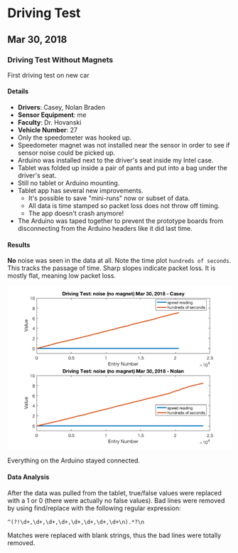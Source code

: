 # Driving Test

## Mar 30, 2018

### Driving Test Without Magnets
First driving test on new car

#### Details

  * **Drivers**: Casey, Nolan Braden
  * **Sensor Equipment**: me
  * **Faculty**: Dr. Hovanski
  * **Vehicle Number**: 27
  * Only the speedometer was hooked up.
  * Speedometer magnet was not installed near the sensor in order to see if sensor noise could be picked up.
  * Arduino was installed next to the driver's seat inside my Intel case.
  * Tablet was folded up inside a pair of pants and put into a bag under the driver's seat.
  * Still no tablet or Arduino mounting.
  * Tablet app has several new improvements.
    * It's possible to save "mini-runs" now or subset of data.
    * All data is time stamped so packet loss does not throw off timing.
    * The app doesn't crash anymore!
  * The Arduino was taped together to prevent the prototype boards from disconnecting from the Arduino headers like it did last time.

#### Results

**No** noise was seen in the data at all. Note the time plot ``hundreds of seconds``. This tracks the passage of time. Sharp slopes indicate packet loss. It is mostly flat, meaning low packet loss.

![data_plots](speed_readings.png)

Everything on the Arduino stayed connected.

#### Data Analysis

After the data was pulled from the tablet, true/false values were replaced with a 1 or 0 (there were actually no false values). Bad lines were removed by using find/replace with the following regular expression:

```
^(?!\d+,\d+,\d+,\d+,\d+,\d+,\d+,\d+\n).*?\n
```

Matches were replaced with blank strings, thus the bad lines were totally removed.